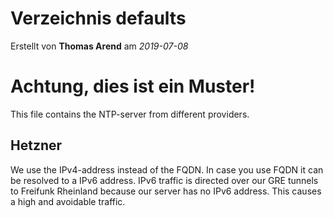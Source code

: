 # Verzeichnis defaults

Erstellt von **Thomas Arend** am *2019-07-08*

# Achtung, dies ist ein **Muster!**

This file contains the NTP-server from different providers.

## Hetzner

We use the IPv4-address instead of the FQDN. In case you use FQDN it can be resolved to a IPv6 address. IPv6 traffic is directed over our GRE tunnels to Freifunk Rheinland because our server has no IPv6 address. This causes a high and avoidable traffic. 
